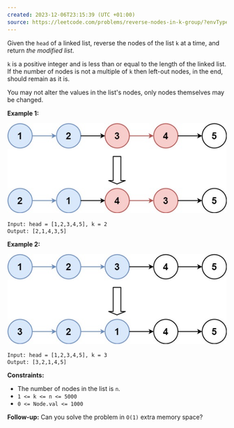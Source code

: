 ```yaml
---
created: 2023-12-06T23:15:39 (UTC +01:00)
source: https://leetcode.com/problems/reverse-nodes-in-k-group/?envType=study-plan-v2&envId=top-interview-150
---
```

Given the `head` of a linked list, reverse the nodes of the list `k` at a time, and return _the modified list_.

`k` is a positive integer and is less than or equal to the length of the linked list. If the number of nodes is not a multiple of `k` then left-out nodes, in the end, should remain as it is.

You may not alter the values in the list's nodes, only nodes themselves may be changed.

**Example 1:**

![img.png](img.png)

```
Input: head = [1,2,3,4,5], k = 2
Output: [2,1,4,3,5]
```

**Example 2:**

![img_1.png](img_1.png)

```
Input: head = [1,2,3,4,5], k = 3
Output: [3,2,1,4,5]
```

**Constraints:**

-   The number of nodes in the list is `n`.
-   `1 <= k <= n <= 5000`
-   `0 <= Node.val <= 1000`

**Follow-up:** Can you solve the problem in `O(1)` extra memory space?
